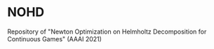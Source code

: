 # NOHD
Repository of "Newton Optimization on Helmholtz Decomposition for Continuous Games" (AAAI 2021)
